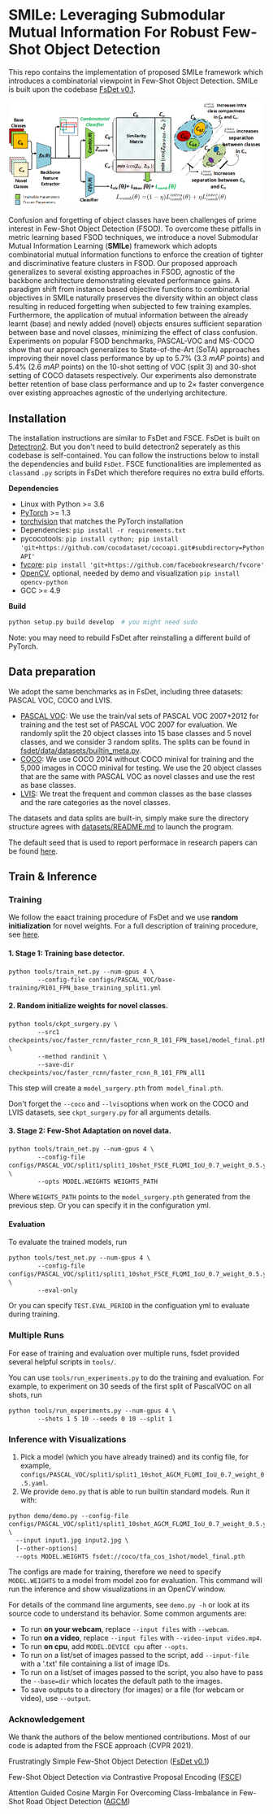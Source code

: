 # SMILe: Leveraging Submodular Mutual Information For Robust Few-Shot Object Detection

This repo contains the implementation of proposed SMILe framework which introduces a combinatorial viewpoint in Few-Shot Object Detection. SMILe is built upon the codebase [FsDet v0.1](https://github.com/ucbdrive/few-shot-object-detection/tags).

![SMILe Figure](figs/overview_smile.png)

Confusion and forgetting of object classes have been challenges of prime interest in Few-Shot Object Detection (FSOD).
To overcome these pitfalls in metric learning based FSOD techniques, we introduce a novel Submodular Mutual Information Learning (**SMILe**) framework which adopts combinatorial mutual information functions to enforce the creation of tighter and discriminative feature clusters in FSOD.
Our proposed approach generalizes to several existing approaches in FSOD, agnostic of the backbone architecture demonstrating elevated performance gains.
A paradigm shift from instance based objective functions to combinatorial objectives in SMILe naturally preserves the diversity within an object class resulting in reduced forgetting when subjected to few training examples.
Furthermore, the application of mutual information between the already learnt (base) and newly added (novel) objects ensures sufficient separation between base and novel classes, minimizing the effect of class confusion.
Experiments on popular FSOD benchmarks, PASCAL-VOC and MS-COCO show that our approach generalizes to State-of-the-Art (SoTA) approaches improving their novel class performance by up to 5.7\% (3.3 $mAP$ points) and 5.4\% (2.6 $mAP$ points) on the 10-shot setting of VOC (split 3) and 30-shot setting of COCO datasets respectively. 
Our experiments also demonstrate better retention of base class performance and up to $2\times$ faster convergence over existing approaches agnostic of the underlying architecture.

## Installation
The installation instructions are similar to FsDet and FSCE.
FsDet is built on [Detectron2](https://github.com/facebookresearch/detectron2). But you don't need to build detectron2 seperately as this codebase is self-contained. You can follow the instructions below to install the dependencies and build `FsDet`. FSCE functionalities are implemented as `class`and `.py` scripts in FsDet which therefore requires no extra build efforts. 

**Dependencies**

* Linux with Python >= 3.6
* [PyTorch](https://pytorch.org/get-started/locally/) >= 1.3 
* [torchvision](https://github.com/pytorch/vision/) that matches the PyTorch installation
* Dependencies: ```pip install -r requirements.txt```
* pycocotools: ```pip install cython; pip install 'git+https://github.com/cocodataset/cocoapi.git#subdirectory=PythonAPI'```
* [fvcore](https://github.com/facebookresearch/fvcore/): ```pip install 'git+https://github.com/facebookresearch/fvcore'``` 
* [OpenCV](https://pypi.org/project/opencv-python/), optional, needed by demo and visualization ```pip install opencv-python```
* GCC >= 4.9

**Build**

```bash
python setup.py build develop  # you might need sudo
```
Note: you may need to rebuild FsDet after reinstalling a different build of PyTorch.



## Data preparation

We adopt the same benchmarks as in FsDet, including three datasets: PASCAL VOC, COCO and LVIS. 

- [PASCAL VOC](http://host.robots.ox.ac.uk/pascal/VOC/): We use the train/val sets of PASCAL VOC 2007+2012 for training and the test set of PASCAL VOC 2007 for evaluation. We randomly split the 20 object classes into 15 base classes and 5 novel classes, and we consider 3 random splits. The splits can be found in [fsdet/data/datasets/builtin_meta.py](fsdet/data/datasets/builtin_meta.py).
- [COCO](http://cocodataset.org/): We use COCO 2014 without COCO minival for training and the 5,000 images in COCO minival for testing. We use the 20 object classes that are the same with PASCAL VOC as novel classes and use the rest as base classes.
- [LVIS](https://www.lvisdataset.org/): We treat the frequent and common classes as the base classes and the rare categories as the novel classes.

The datasets and data splits are built-in, simply make sure the directory structure agrees with [datasets/README.md](datasets/README.md) to launch the program. 

The default seed that is used to report performace in research papers can be found [here](http://dl.yf.io/fs-det/datasets/).

## Train & Inference

### Training

We follow the eaact training procedure of FsDet and we use **random initialization** for novel weights. For a full description of training procedure, see [here](https://github.com/ucbdrive/few-shot-object-detection/blob/master/docs/TRAIN_INST.md).

#### 1. Stage 1: Training base detector.

```
python tools/train_net.py --num-gpus 4 \
        --config-file configs/PASCAL_VOC/base-training/R101_FPN_base_training_split1.yml
```

#### 2. Random initialize  weights for novel classes.

```
python tools/ckpt_surgery.py \
        --src1 checkpoints/voc/faster_rcnn/faster_rcnn_R_101_FPN_base1/model_final.pth \
        --method randinit \
        --save-dir checkpoints/voc/faster_rcnn/faster_rcnn_R_101_FPN_all1
```

This step will create a `model_surgery.pth` from` model_final.pth`. 

Don't forget the `--coco` and `--lvis`options when work on the COCO and LVIS datasets, see `ckpt_surgery.py` for all arguments details.

#### 3. Stage 2: Few-Shot Adaptation on novel data.

```
python tools/train_net.py --num-gpus 4 \
        --config-file configs/PASCAL_VOC/split1/split1_10shot_FSCE_FLQMI_IoU_0.7_weight_0.5.yaml \
        --opts MODEL.WEIGHTS WEIGHTS_PATH
```

Where `WEIGHTS_PATH` points to the `model_surgery.pth` generated from the previous step. Or you can specify it in the configuration yml. 

#### Evaluation

To evaluate the trained models, run

```angular2html
python tools/test_net.py --num-gpus 4 \
        --config-file configs/PASCAL_VOC/split1/split1_10shot_FSCE_FLQMI_IoU_0.7_weight_0.5.yaml \
        --eval-only
```

Or you can specify `TEST.EVAL_PERIOD` in the configuation yml to evaluate during training. 



### Multiple Runs

For ease of training and evaluation over multiple runs, fsdet provided several helpful scripts in `tools/`.

You can use `tools/run_experiments.py` to do the training and evaluation. For example, to experiment on 30 seeds of the first split of PascalVOC on all shots, run

```angular2html
python tools/run_experiments.py --num-gpus 4 \
        --shots 1 5 10 --seeds 0 10 --split 1
```

### Inference with Visualizations

1. Pick a model (which you have already trained) and its config file, for example, `configs/PASCAL_VOC/split1/split1_10shot_AGCM_FLQMI_IoU_0.7_weight_0.5.yaml`.
2. We provide `demo.py` that is able to run builtin standard models. Run it with:
```
python demo/demo.py --config-file configs/PASCAL_VOC/split1/split1_10shot_AGCM_FLQMI_IoU_0.7_weight_0.5.yaml \
  --input input1.jpg input2.jpg \
  [--other-options]
  --opts MODEL.WEIGHTS fsdet://coco/tfa_cos_1shot/model_final.pth
```
The configs are made for training, therefore we need to specify `MODEL.WEIGHTS` to a model from model zoo for evaluation.
This command will run the inference and show visualizations in an OpenCV window.

For details of the command line arguments, see `demo.py -h` or look at its source code
to understand its behavior. Some common arguments are:
* To run __on your webcam__, replace `--input files` with `--webcam`.
* To run __on a video__, replace `--input files` with `--video-input video.mp4`.
* To run __on cpu__, add `MODEL.DEVICE cpu` after `--opts`.
* To run on a list/set of images passed to the script, add `--input-file` with a '.txt' file containing a list of image IDs.
* To run on a list/set of images passed to the script, you also have to pass the `--base=dir` which locates the default path to the images.
* To save outputs to a directory (for images) or a file (for webcam or video), use `--output`.

### Acknowledgement
We thank the authors of the below mentioned contributions. 
Most of our code is adapted from the FSCE approach (CVPR 2021).

Frustratingly Simple Few-Shot Object Detection ([FsDet v0.1](https://github.com/ucbdrive/few-shot-object-detection/tags))

Few-Shot Object Detection via Contrastive Proposal Encoding ([FSCE](https://github.com/megvii-research/FSCE))

Attention Guided Cosine Margin For Overcoming Class-Imbalance in Few-Shot Road Object Detection ([AGCM](https://arxiv.org/abs/2111.06639))



